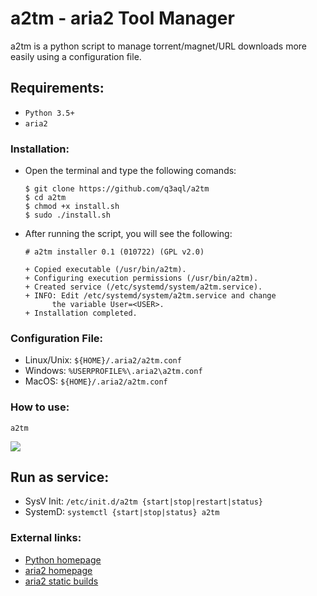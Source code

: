 a2tm - aria2 Tool Manager
=========================

a2tm is a python script to manage torrent/magnet/URL downloads more easily using a configuration file.

## Requirements:

- `Python 3.5+`
- `aria2`

### Installation:

  * Open the terminal and type the following comands:
    
    ```shell
    $ git clone https://github.com/q3aql/a2tm
    $ cd a2tm
    $ chmod +x install.sh
    $ sudo ./install.sh
      ````
      
* After running the script, you will see the following:

  ```shell
  # a2tm installer 0.1 (010722) (GPL v2.0)

  + Copied executable (/usr/bin/a2tm).
  + Configuring execution permissions (/usr/bin/a2tm).
  + Created service (/etc/systemd/system/a2tm.service).
  + INFO: Edit /etc/systemd/system/a2tm.service and change
        the variable User=<USER>.
  + Installation completed.
  ````
      
### Configuration File:

  * Linux/Unix: `${HOME}/.aria2/a2tm.conf`
  * Windows: `%USERPROFILE%\.aria2\a2tm.conf`
  * MacOS: `${HOME}/.aria2/a2tm.conf`
      
### How to use:

  ```shell
  a2tm
  ````

<img src="img/a2tm.png" />

## Run as service:

  * SysV Init: `/etc/init.d/a2tm {start|stop|restart|status}`
  * SystemD: `systemctl {start|stop|status} a2tm`

### External links:

  * [Python homepage](https://www.python.org/)
  * [aria2 homepage](https://aria2.github.io/)
  * [aria2 static builds](https://github.com/q3aql/aria2-static-builds)
